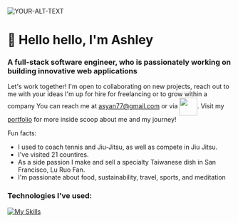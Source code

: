 <picture>
 <source media="(prefers-color-scheme: dark)" srcset="https://media1.tenor.com/m/ITc1hNBSH_wAAAAd/coding-typing.gif">
 <source media="(prefers-color-scheme: light)" srcset="[YOUR-LIGHTMODE-IMAGE](https://media1.tenor.com/m/ITc1hNBSH_wAAAAd/coding-typing.gif)">
 <img alt="YOUR-ALT-TEXT" src="[YOUR-DEFAULT-IMAGE](https://media1.tenor.com/m/ITc1hNBSH_wAAAAd/coding-typing.gif)">
</picture>


# 🌈 Hello hello, I'm Ashley
### A full-stack software engineer, who is passionately working on building innovative web applications
Let's work together! I'm open to collaborating on new projects, reach out to me with your ideas
I'm up for hire for freelancing or to grow within a company
You can reach me at asyan77@gmail.com or via <a href="https://www.linkedin.com/in/ashley-yan/" target="blank"><img align="center" src="https://bi-jingo.com/wp-content/uploads/1997/03/Linkedin-Logo.png" height="40" /></a>.
Visit my <a href="https://asyan77.github.io/portfolio/" target="blank">portfolio</a> for more inside scoop about me and my journey!


Fun facts: 
 - I used to coach tennis and Jiu-Jitsu, as well as compete in Jiu Jitsu.
 - I've visited 21 countires.
 - As a side passion I make and sell a specialty Taiwanese dish in San Francisco, Lu Ruo Fan.
 - I'm passionate about food, sustainability, travel, sports, and meditation

### Technologies I've used: 

[![My Skills](https://skillicons.dev/icons?i=js,html,css,aws,babel,github,mongodb,nodejs,postgres,postman,rails,react,redux,replit,ruby,sqlite,vscode,webpack)](https://skillicons.dev)
